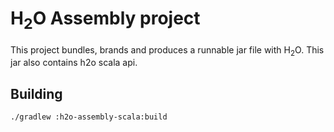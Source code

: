 H<sub>2</sub>O Assembly project
===============================

This project bundles, brands and produces a runnable jar file
with H<sub>2</sub>O. This jar also contains h2o scala api.

## Building

```
./gradlew :h2o-assembly-scala:build
```

